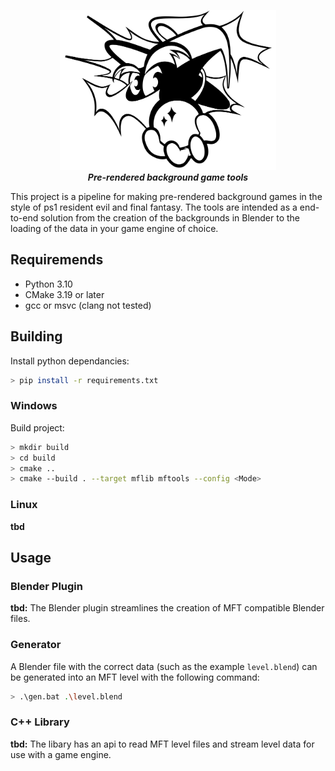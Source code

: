 <p align="center">
	<img src="docs/wizard.svg" height="256" alt="My Fantasy Tools logo">
	<br><em><b>Pre-rendered background game tools</b></em></br>
</p>

This project is a pipeline for making pre-rendered background games in the style of ps1 resident evil and final fantasy. The tools are intended as a end-to-end solution from the creation of the backgrounds in Blender to the loading of the data in your game engine of choice.

## Requiremends
- Python 3.10
- CMake 3.19 or later
- gcc or msvc (clang not tested)

## Building
Install python dependancies:
```bash
> pip install -r requirements.txt
```

### Windows
Build project:
```bash
> mkdir build 
> cd build 
> cmake ..
> cmake --build . --target mflib mftools --config <Mode>
```

### Linux
**tbd**

## Usage

### Blender Plugin
**tbd:** The Blender plugin streamlines the creation of MFT compatible Blender files.

### Generator
A Blender file with the correct data (such as the example `level.blend`) can be generated into an MFT level with the following command:
```bash
> .\gen.bat .\level.blend
```

### C++ Library
**tbd:** The libary has an api to read MFT level files and stream level data for use with a game engine.